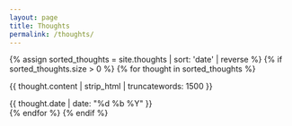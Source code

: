 ```yaml
---
layout: page
title: Thoughts
permalink: /thoughts/
---
```


<section>
  {% assign sorted_thoughts = site.thoughts | sort: 'date' | reverse %}
  {% if sorted_thoughts.size > 0 %}
    {% for thought in sorted_thoughts %}
      <article class="thought">
        <p>{{ thought.content | strip_html | truncatewords: 1500 }}</p>
        <div class="thought-date">{{ thought.date | date: "%d %b %Y" }}</div>
      </article>
    {% endfor %}
  {% endif %}
</section>
